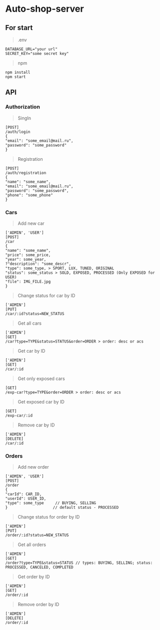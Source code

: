 # Auto-shop-server

## For start

> .env

```
DATABASE_URL="your url"
SECRET_KEY="some secret key"
```

> npm

```
npm install
npm start
```

## API

### Authorization

> SingIn

```
[POST]
/auth/login
{
"email": "some_email@mail.ru",
"password": "some_password"
}
```

> Registration

```
[POST]
/auth/registration
{
"name": "some_name",
"email": "some_email@mail.ru",
"password": "some_password",
"phone": "some_phone"
}
```

### Cars

> Add new car

```
['ADMIN', 'USER']
[POST]
/car
{
"name": "some_name",
"price": some_price,
"year": some_year,
?"description": "some_descr",
"type": some_type, > SPORT, LUX, TUNED, ORIGINAL
"status": some_status > SOLD, EXPOSED, PROCESSED (Only EXPOSED for USER)
"file": IMG_FILE.jpg
}
```

> Change status for car by ID

```
['ADMIN']
[PUT]
/car/:id?status=NEW_STATUS
```

> Get all cars

```
['ADMIN']
[GET]
/car?type=TYPE&status=STATUS&order=ORDER > order: desc or acs
```

> Get car by ID

```
['ADMIN']
[GET]
/car/:id
```

> Get only exposed cars

```
[GET]
/exp-car?type=TYPE&order=ORDER > order: desc or acs
```

> Get exposed car by ID

```
[GET]
/exp-car/:id
```

> Remove car by ID

```
['ADMIN']
[DELETE]
/car/:id
```

### Orders

> Add new order

```
['ADMIN', 'USER']
[POST]
/order
{
"carId": CAR_ID,
"userId": USER_ID,
"type": some_type     // BUYING, SELLING
}                    // default status - PROCESSED
```

> Change status for order by ID

```
['ADMIN']
[PUT]
/order/:id?status=NEW_STATUS
```

> Get all orders

```
['ADMIN']
[GET]
/order?type=TYPE&status=STATUS // types: BUYING, SELLING; status: PROCESSED, CANCELED, COMPLETED
```

> Get order by ID

```
['ADMIN']
[GET]
/order/:id
```

> Remove order by ID

```
['ADMIN']
[DELETE]
/order/:id
```
